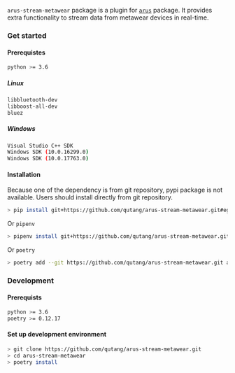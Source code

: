 `arus-stream-metawear` package is a plugin for [`arus`](https://qutang.github.io/arus/) package. It provides extra functionality to stream data from metawear devices in real-time.

### Get started

#### Prerequistes

```bash
python >= 3.6
```

##### Linux

```bash
libbluetooth-dev
libboost-all-dev
bluez
```

##### Windows

```bash
Visual Studio C++ SDK
Windows SDK (10.0.16299.0)
Windows SDK (10.0.17763.0)
```

#### Installation

Because one of the dependency is from git repository, pypi package is not available. Users should install directly from git repository.

```bash
> pip install git+https://github.com/qutang/arus-stream-metawear.git#egg=arus-stream-metawear
```

Or `pipenv`

```bash
> pipenv install git+https://github.com/qutang/arus-stream-metawear.git#egg=arus-stream-metawear
```

Or `poetry`

```bash
> poetry add --git https://github.com/qutang/arus-stream-metawear.git arus-stream-metawear
```


### Development

#### Prerequists

```bash
python >= 3.6
poetry >= 0.12.17
```

#### Set up development environment

```bash
> git clone https://github.com/qutang/arus-stream-metawear.git
> cd arus-stream-metawear
> poetry install
```